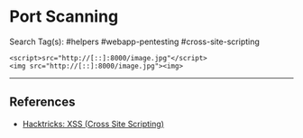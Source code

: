 # Port Scanning

Search Tag(s): #helpers #webapp-pentesting #cross-site-scripting

```
<script>src="http://[::]:8000/image.jpg"</script>
<img src="http://[::]:8000/image.jpg"><img>
```

---
## References

- [Hacktricks: XSS (Cross Site Scripting)](https://book.hacktricks.xyz/pentesting-web/xss-cross-site-scripting)